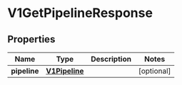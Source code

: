 
# V1GetPipelineResponse

## Properties
Name | Type | Description | Notes
------------ | ------------- | ------------- | -------------
**pipeline** | [**V1Pipeline**](V1Pipeline.md) |  |  [optional]



